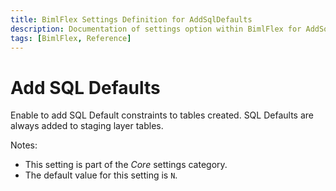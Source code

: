 ```yaml
---
title: BimlFlex Settings Definition for AddSqlDefaults
description: Documentation of settings option within BimlFlex for AddSqlDefaults
tags: [BimlFlex, Reference]
---
```


# Add SQL Defaults

Enable to add SQL Default constraints to tables created. SQL Defaults are always added to staging layer tables.

Notes:

* This setting is part of the *Core* settings category.
* The default value for this setting is `N`.
